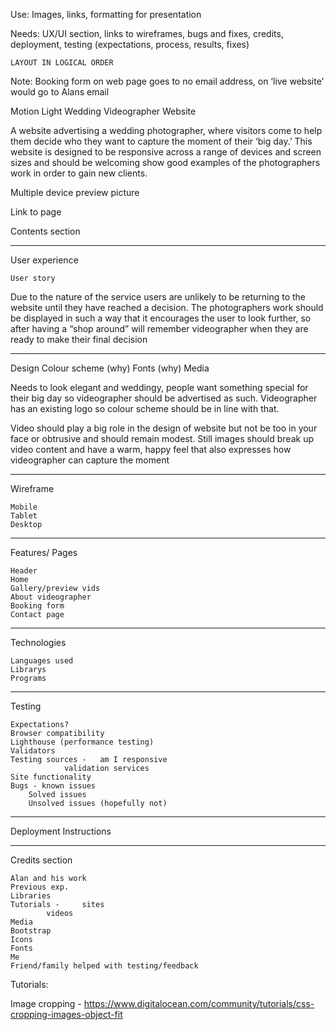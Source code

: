 Use:
Images, links, formatting for presentation

Needs:
UX/UI section, links to wireframes, bugs and fixes, credits, deployment, testing (expectations, process, results, fixes)

	LAYOUT IN LOGICAL ORDER

Note: Booking form on web page goes to no email address, on ‘live website’ would go to Alans email


Motion Light Wedding Videographer Website

A website advertising a wedding photographer, where visitors come to help them decide who they want to capture the moment of their ‘big day.’ This website is designed to be responsive across a range of devices and screen sizes and should be welcoming show good examples of the photographers work in order to gain new clients.

Multiple device preview picture

Link to page

Contents section

_____________________________

User experience

	User story

Due to the nature of the service users are unlikely to be returning to the website until they have reached a decision. The photographers work should be displayed in such a way that it encourages the user to look further, so after having a “shop around” will remember videographer when they are ready to make their final decision

_____________________________

Design
	Colour scheme (why)
	Fonts (why)
	Media

Needs to look elegant and weddingy, people want something special for their big day so videographer should be advertised as such. Videographer has an existing logo so colour scheme should be in line with that.

Video should play a big role in the design of website but not be too in your face or obtrusive and should remain modest. Still images should break up video content and have a warm, happy feel that also expresses how videographer can capture the moment

_____________________________

Wireframe

	Mobile
	Tablet
	Desktop

_____________________________

Features/ Pages

	Header
	Home
	Gallery/preview vids
	About videographer
	Booking form
	Contact page


_____________________________

Technologies

	Languages used
	Librarys
	Programs

_____________________________

Testing

	Expectations?
	Browser compatibility
	Lighthouse (performance testing)
	Validators
	Testing sources -	am I responsive
				validation services
	Site functionality
	Bugs - known issues
		Solved issues
		Unsolved issues (hopefully not)

_____________________________

Deployment Instructions

_____________________________

Credits section

	Alan and his work
	Previous exp.
	Libraries
	Tutorials - 	sites
			videos
	Media
	Bootstrap
	Icons
	Fonts
	Me
	Friend/family helped with testing/feedback

Tutorials:

Image cropping - https://www.digitalocean.com/community/tutorials/css-cropping-images-object-fit
	